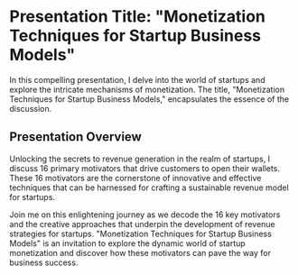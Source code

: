 # Presentation Title: "Monetization Techniques for Startup Business Models"

In this compelling presentation, I delve into the world of startups and explore the intricate mechanisms of monetization. The title, "Monetization Techniques for Startup Business Models," encapsulates the essence of the discussion.

## Presentation Overview
Unlocking the secrets to revenue generation in the realm of startups, I discuss 16 primary motivators that drive customers to open their wallets. These 16 motivators are the cornerstone of innovative and effective techniques that can be harnessed for crafting a sustainable revenue model for startups.

Join me on this enlightening journey as we decode the 16 key motivators and the creative approaches that underpin the development of revenue strategies for startups. "Monetization Techniques for Startup Business Models" is an invitation to explore the dynamic world of startup monetization and discover how these motivators can pave the way for business success.
